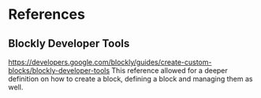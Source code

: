 # References 

## Blockly Developer Tools
https://developers.google.com/blockly/guides/create-custom-blocks/blockly-developer-tools
This reference allowed for a deeper definition on how to create a block, defining a block and managing them as well.